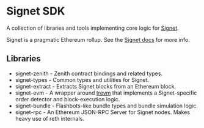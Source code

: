 # Signet SDK

A collection of libraries and tools implementing core logic for
[Signet].

Signet is a pragmatic Ethereum rollup. See the [Signet docs] for more info.

## Libraries

- signet-zenith - Zenith contract bindings and related types.
- signet-types - Common types and utilities for Signet.
- signet-extract - Extracts Signet blocks from an Ethereum block.
- signet-evm - A wrapper around [trevm] that implements a Signet-specific order
  detector and block-execution logic.
- signet-bundle - Flashbots-like bundle types and bundle simulation logic.
- signet-rpc - An Ethereum JSON-RPC Server for Signet nodes. Makes heavy use of
  reth internals.

[Signet]: https://signet.sh
[trevm]: https://docs.rs/trevm/latest/trevm/
[Signet docs]: https://docs.signet.sh
